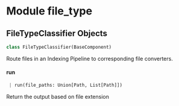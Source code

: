 <a name="file_type"></a>
# Module file\_type

<a name="file_type.FileTypeClassifier"></a>
## FileTypeClassifier Objects

```python
class FileTypeClassifier(BaseComponent)
```

Route files in an Indexing Pipeline to corresponding file converters.

<a name="file_type.FileTypeClassifier.run"></a>
#### run

```python
 | run(file_paths: Union[Path, List[Path]])
```

Return the output based on file extension

